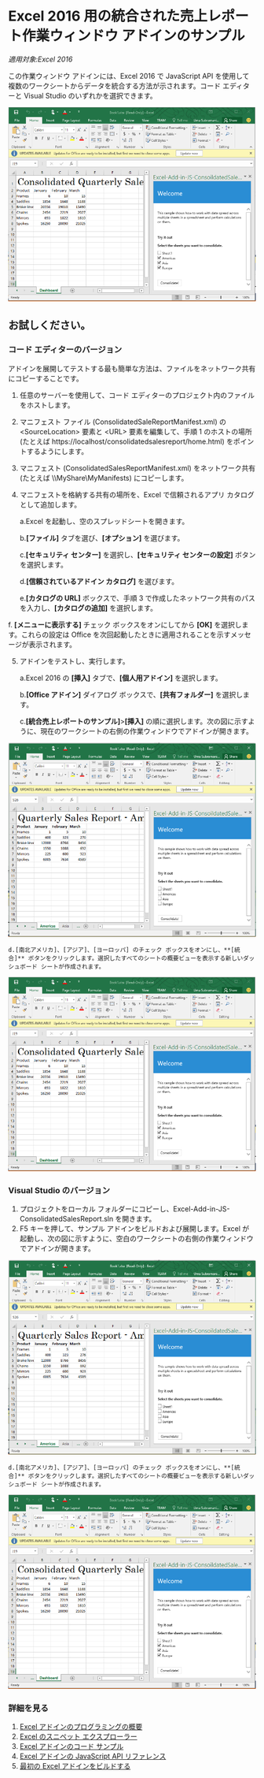 # <a name="consolidated-sales-report-task-pane-add-in-sample-for-excel-2016"></a>Excel 2016 用の統合された売上レポート作業ウィンドウ アドインのサンプル

_適用対象:Excel 2016_

この作業ウィンドウ アドインには、Excel 2016 で JavaScript API を使用して複数のワークシートからデータを統合する方法が示されます。コード エディターと Visual Studio のいずれかを選択できます。

![統合された売上レポートのサンプル](../Images/ConsolidatedSalesReport_report.PNG)

## <a name="try-it-out"></a>お試しください。
### <a name="code-editor-version"></a>コード エディターのバージョン

アドインを展開してテストする最も簡単な方法は、ファイルをネットワーク共有にコピーすることです。

1.  任意のサーバーを使用して、コード エディターのプロジェクト内のファイルをホストします。
2.  マニフェスト ファイル (ConsolidatedSaleReportManifest.xml) の \<SourceLocation\> 要素と \<URL\> 要素を編集して、手順 1 のホストの場所 (たとえば https://localhost/consolidatedsalesreport/home.html) をポイントするようにします。
3.  マニフェスト (ConsolidatedSalesReportManifest.xml) をネットワーク共有 (たとえば \\\MyShare\MyManifests) にコピーします。
4.  マニフェストを格納する共有の場所を、Excel で信頼されるアプリ カタログとして追加します。

    a.Excel を起動し、空のスプレッドシートを開きます。

    b.**[ファイル]** タブを選び、**[オプション]** を選びます。

    c.**[セキュリティ センター]** を選択し、**[セキュリティ センターの設定]** ボタンを選択します。

    d.**[信頼されているアドイン カタログ]** を選びます。

    e.**[カタログの URL]** ボックスで、手順 3 で作成したネットワーク共有のパスを入力し、**[カタログの追加]** を選択します。

   f. **[メニューに表示する]** チェック ボックスをオンにしてから **[OK]** を選択します。これらの設定は Office を次回起動したときに適用されることを示すメッセージが表示されます。

5.  アドインをテストし、実行します。

    a.Excel 2016 の **[挿入]** タブで、**[個人用アドイン]** を選択します。

    b.**[Office アドイン]** ダイアログ ボックスで、**[共有フォルダー]** を選択します。

    c.**[統合売上レポートのサンプル]**>**[挿入]** の順に選択します。次の図に示すように、現在のワークシートの右側の作業ウィンドウでアドインが開きます。

   ![統合された売上レポートのサンプル](../Images/ConsolidatedSalesReport_taskpane.PNG)

    d.[南北アメリカ]、[アジア]、[ヨーロッパ] のチェック ボックスをオンにし、**[統合]** ボタンをクリックします。選択したすべてのシートの概要ビューを表示する新しいダッシュボード シートが作成されます。

  ![統合された売上レポートのサンプル](../Images/ConsolidatedSalesReport_report.PNG)

### <a name="visual-studio-version"></a>Visual Studio のバージョン
1.  プロジェクトをローカル フォルダーにコピーし、Excel-Add-in-JS-ConsolidatedSalesReport.sln を開きます。
2.  F5 キーを押して、サンプル アドインをビルドおよび展開します。Excel が起動し、次の図に示すように、空白のワークシートの右側の作業ウィンドウでアドインが開きます。

   ![統合された売上レポートのサンプル](../Images/ConsolidatedSalesReport_taskpane.PNG)

    d.[南北アメリカ]、[アジア]、[ヨーロッパ] のチェック ボックスをオンにし、**[統合]** ボタンをクリックします。選択したすべてのシートの概要ビューを表示する新しいダッシュボード シートが作成されます。

  ![統合された売上レポートのサンプル](../Images/ConsolidatedSalesReport_report.PNG)


### <a name="learn-more"></a>詳細を見る

1.  [Excel アドインのプログラミングの概要](https://github.com/OfficeDev/office-js-docs/blob/master/excel/excel-add-ins-programming-overview.md)
2.  [Excel のスニペット エクスプローラー](http://officesnippetexplorer.azurewebsites.net/#/snippets/excel)
3.  [Excel アドインのコード サンプル](https://github.com/OfficeDev/office-js-docs/blob/master/excel/excel-add-ins-code-samples.md)
4.  [Excel アドインの JavaScript API リファレンス](https://github.com/OfficeDev/office-js-docs/blob/master/excel/excel-add-ins-javascript-reference.md)
5.  [最初の Excel アドインをビルドする](https://github.com/OfficeDev/office-js-docs/blob/master/excel/build-your-first-excel-add-in.md)